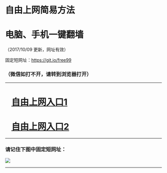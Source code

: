 ﻿# 自由上网简易方法

# 电脑、手机一键翻墙

（2017/10/09 更新，网址有效）

固定短网址：https://git.io/free99

### （微信如打不开，请转到浏览器打开）


***





# &nbsp;&nbsp; <a href="http://ft2822420651.fwq-tz-1001.info/fwqtz01.html?t=100900116992 " target="_blank">自由上网入口1</a>
# &nbsp;&nbsp; <a href="http://ft128833979.fwq-tz-1002.info/fwqtz02.html?t=10090012230 " target="_blank">自由上网入口2</a>
***

### 请记住下图中固定短网址：

<img src="https://s3-us-west-2.amazonaws.com/fwq-1001/yjfq-20170905okok.png" /> 


***

